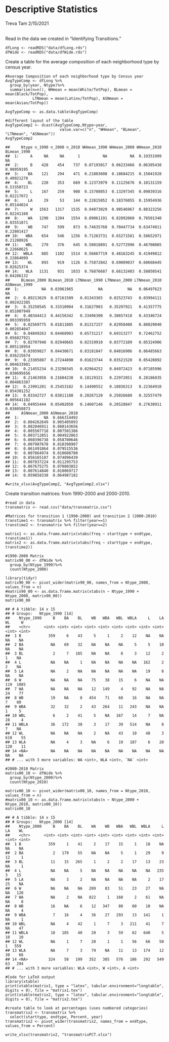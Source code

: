 Descriptive Statistics
================
Treva Tam
2/15/2021

<br> Read in the data we created in “Identifying Transitions.”

    dfLong <- readRDS("data/dfLong.rds")
    dfWide <- readRDS("data/dfWide.rds")

Create a table for the average composition of each neighborhood type by
census year.

    #Average Composition of each neighborhood type by Census year
    AvgTypeComp <- dfLong %>% 
      group_by(year, Ntype)%>%
      summarise(n=n(), WHmean = mean(White/TotPop), BLmean = mean(Black/TotPop),
                LTNmean = mean(Latinx/TotPop), ASNmean = mean(Asian/TotPop))

    AvgTypeComp <- as.data.table(AvgTypeComp)

    #different layout of the table
    AvgTypeComp2 <- dcast(AvgTypeComp,Ntype~year, 
                            value.var=c("n", "WHmean", "BLmean", "LTNmean", "ASNmean"))
    AvgTypeComp2

    ##     Ntype n_1990 n_2000 n_2010 WHmean_1990 WHmean_2000 WHmean_2010 BLmean_1990
    ##  1:     A     NA     NA      1          NA          NA  0.19351999          NA
    ##  2:     B    428    454    737  0.07193017  0.06233466  0.06305438  0.90959195
    ##  3:    BA    121    294    471  0.21803608  0.18684215  0.15041928  0.40921278
    ##  4:    BL    220    353    669  0.12373979  0.11125676  0.10131159  0.53350723
    ##  5:     L    167    259    908  0.15708053  0.13297345  0.09039316  0.02217072
    ##  6:    LA     29     53    144  0.22815052  0.18376055  0.15954936  0.05144024
    ##  7:     W   1563   1317   1535  0.94073029  0.90546967  0.88323256  0.02241160
    ##  8:    WA   1290   1204   1554  0.89061191  0.82892060  0.78501340  0.03551871
    ##  9:    WB    747    599    873  0.74635768  0.70447734  0.63474011  0.22801417
    ## 10:   WBA    654    546   1256  0.71263731  0.65271581  0.58652971  0.21280926
    ## 11:   WBL    279    376    645  0.58018891  0.52772996  0.46708065  0.22668625
    ## 12:  WBLA    885   1102   1514  0.56667719  0.48163245  0.41949812  0.22864099
    ## 13:    WL    893    919   1126  0.75872842  0.69009037  0.60668445  0.02625374
    ## 14:   WLA   1131    931   1033  0.76876687  0.66132403  0.58050541  0.04286132
    ##     BLmean_2000 BLmean_2010 LTNmean_1990 LTNmean_2000 LTNmean_2010 ASNmean_1990
    ##  1:          NA  0.03961965           NA           NA   0.06497623           NA
    ##  2:  0.89213629  0.87161509   0.01343365   0.02523743   0.03994111  0.002422385
    ##  3:  0.35250545  0.33310904   0.31627903   0.35297921   0.41357775  0.051007949
    ##  4:  0.48344413  0.44156342   0.33496300   0.38657418   0.43346724  0.003395959
    ##  5:  0.02569775  0.01811085   0.81317157   0.82958408   0.88029040  0.002854047
    ##  6:  0.04849263  0.04468903   0.65731217   0.69313277   0.72462752  0.056827921
    ##  7:  0.02707948  0.02940665   0.02319910   0.03772109   0.05324906  0.005118954
    ##  8:  0.03959827  0.04430671   0.03181847   0.04816906   0.06485663  0.036215674
    ##  9:  0.23305087  0.27244890   0.01623744   0.03521520   0.05420892  0.004633901
    ## 10:  0.21455234  0.23290345   0.02964252   0.04972423   0.07185996  0.038695656
    ## 11:  0.21463958  0.21604238   0.18129321   0.22972051   0.28186835  0.004863387
    ## 12:  0.23991201  0.25453182   0.14490552   0.18036313   0.22364910  0.054301252
    ## 13:  0.03342727  0.03811188   0.20267120   0.25026680   0.32557479  0.005641182
    ## 14:  0.04955444  0.05402050   0.14607146   0.20528847   0.27638911  0.038050873
    ##     ASNmean_2000 ASNmean_2010
    ##  1:           NA  0.666314492
    ##  2:  0.004262649  0.005405093
    ##  3:  0.082046911  0.080143656
    ##  4:  0.005507718  0.007501386
    ##  5:  0.003712851  0.004922063
    ##  6:  0.060396738  0.058700646
    ##  7:  0.007987678  0.010398907
    ##  8:  0.061491864  0.079515536
    ##  9:  0.007864974  0.010608780
    ## 10:  0.056165187  0.074896439
    ## 11:  0.007837224  0.011295753
    ## 12:  0.067675275  0.070803852
    ## 13:  0.007614840  0.010069717
    ## 14:  0.059858338  0.064987182

    #write_xlsx(AvgTypeComp2, "AvgTypeComp2.xlsx")

Create transition matrices: from 1990-2000 and 2000-2010.

    #read in data
    transmatrix <- read.csv("data/transmatrix.csv")

    #Matrices for transition 1 (1990-2000) and transition 2 (2000-2010)
    transtime1 <- transmatrix %>% filter(year==1)
    transtime2 <- transmatrix %>% filter(year==2)

    matrix1 <- as.data.frame.matrix(xtabs(freq ~ starttype + endtype, transtime1))
    matrix2 <- as.data.frame.matrix(xtabs(freq ~ starttype + endtype, transtime2))

    #1990-2000 Matrix
    matrix90_00 <- dfWide %>%
      group_by(Ntype_1990)%>%
      count(Ntype_2000)

    library(tidyr)
    matrix90_00 <- pivot_wider(matrix90_00, names_from = Ntype_2000, values_from = n)
    #matrix90_00 <- as.data.frame.matrix(xtabs(n ~ Ntype_1990 + Ntype_2000, matrix90_00))
    matrix90_00

    ## # A tibble: 14 x 15
    ## # Groups:   Ntype_1990 [14]
    ##    Ntype_1990     B    BA    BL    WB   WBA   WBL  WBLA     L    LA    WL     W
    ##    <chr>      <int> <int> <int> <int> <int> <int> <int> <int> <int> <int> <int>
    ##  1 B            359     6    43     5     1     2    12    NA    NA    NA    NA
    ##  2 BA            NA    69    32    NA    NA    NA     5     5    10    NA    NA
    ##  3 BL             2     7   185    NA    NA     8     3    12     2     1    NA
    ##  4 L             NA    NA     1    NA    NA    NA    NA   162     2     2    NA
    ##  5 LA            NA     2    NA    NA    NA    NA    NA    19     8    NA    NA
    ##  6 W             NA    NA    NA    75    38    15     6    NA    NA   119  1085
    ##  7 WA            NA    NA    NA    12   149     4    92    NA    NA    24    77
    ##  8 WB            19    NA     8   454    71    68    16    NA    NA     7    80
    ##  9 WBA           32    32     2    43   264    11   243    NA    NA     1     5
    ## 10 WBL            6     2    41     5    NA   167    14     7    NA    28     4
    ## 11 WBLA          36   172    38     3    17    39   514    NA     8     7    NA
    ## 12 WL            NA    NA    NA     2    NA    43    10    48     3   610    55
    ## 13 WLA           NA     4     3    NA     6    19   187     6    20   120    11
    ## 14 <NA>          NA    NA    NA    NA    NA    NA    NA    NA    NA    NA    NA
    ## # ... with 3 more variables: WA <int>, WLA <int>, `NA` <int>

    #2000-2010 Matrix
    matrix00_10 <- dfWide %>%
      group_by(Ntype_2000)%>%
      count(Ntype_2010)

    matrix00_10 <- pivot_wider(matrix00_10, names_from = Ntype_2010, values_from = n)
    #matrix00_10 <- as.data.frame.matrix(xtabs(n ~ Ntype_2000 + Ntype_2010, matrix00_10))
    matrix00_10

    ## # A tibble: 14 x 15
    ## # Groups:   Ntype_2000 [14]
    ##    Ntype_2000     B    BA    BL    WA    WB   WBA   WBL  WBLA     L    LA    WL
    ##    <chr>      <int> <int> <int> <int> <int> <int> <int> <int> <int> <int> <int>
    ##  1 B            359     1    41     2    17    15     1    18    NA    NA    NA
    ##  2 BA             2   179    55    NA    NA     5     1    29     9    12     1
    ##  3 BL            11    15   265     1     2     2    17    13    23    NA     1
    ##  4 L             NA    NA     5    NA    NA    NA    NA    NA   235     3    15
    ##  5 LA            NA     3     2    NA    NA    NA    NA     2    17    25    NA
    ##  6 W             NA    NA    NA   209    83    51    23    27    NA    NA   120
    ##  7 WA            NA     2    NA   822     1   160     2    61    NA    NA     8
    ##  8 WB            16    NA     6    12   347    80    60    10    NA    NA     4
    ##  9 WBA            7    16     4    36    27   293    13   141     1    NA     1
    ## 10 WBL           NA     4    42     1     7     3   211    41     7    NA    47
    ## 11 WBLA          18   185    40    20     3    59    62   640     5    10    10
    ## 12 WL            NA     1     7    20     1     1    56    66    50     1   559
    ## 13 WLA           NA     7     3    79    NA    11    13   174    12    30    66
    ## 14 <NA>         324    58   199   352   385   576   186   292   549    63   294
    ## # ... with 3 more variables: WLA <int>, W <int>, A <int>

    #Code for LaTeX output
    library(xtable)
    print(xtable(matrix1, type = "latex", tabular.environment="longtable", digits = 0), file = "matrix1.tex")
    print(xtable(matrix2, type = "latex", tabular.environment="longtable", digits = 0), file = "matrix2.tex")

    #create table to look at percentages (uses numbered categories)
    transmatrix2 <- transmatrix %>%
      select(starttype, endtype, Percent, year)
    transmatrix2 <- pivot_wider(transmatrix2, names_from = endtype, values_from = Percent)

    write_xlsx(transmatrix2, "transmatrixPCT.xlsx")
